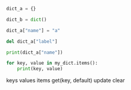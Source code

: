 
```python
dict_a = {}

dict_b = dict()
```


```python
dict_a["name"] = "a"

del dict_a["label"]

print(dict_a["name"])
```


```python
for key, value in my_dict.items():
    print(key, value)
```


keys
values
items
get(key, default)
update
clear